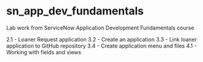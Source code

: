 # sn_app_dev_fundamentals
Lab work from ServiceNow Application Development Fundamentals course

2.1 - Loaner Request application
3.2 - Create an application
3.3 - Link loaner application to GitHub repository
3.4 - Create application menu and files
4.1 - Working with fields and views
